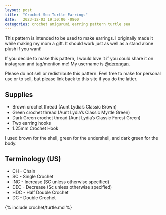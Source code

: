 ```yaml
---
layout: post
title:  "Crochet Sea Turtle Earrings"
date:   2023-12-03 19:30:00 -0800
categories: crochet amigurumi earring pattern turtle sea
---
```


This pattern is intended to be used to make earrings. I originally made it while making my mom a gift. It should work just as well as a stand alone plush if you want!

If you decide to make this pattern, I would love it if you could share it on instagram and tag/mention me! My username is [@derongan](https://instagram.com/derongan).

Please do not sell or redistribute this pattern. Feel free to make for personal use or to sell, but please link back to this site if you do the latter.

## Supplies
* Brown crochet thread (Aunt Lydia’s Classic Brown)
* Green crochet thread (Aunt Lydia’s Classic Myrtle Green)
* Dark Green crochet thread (Aunt Lydia’s Classic Forest Green)
* Two earring hooks
* 1.25mm Crochet Hook

I used brown for the shell, green for the undershell, and dark green for the body.

## Terminology (US)
* CH - Chain
* SC - Single Crochet
* INC - Increase (SC unless otherwise specified)
* DEC - Decrease (Sc unless otherwise specified)
* HDC - Half Double Crochet
* DC - Double Crochet

{% include crochet/turtle.md %}

